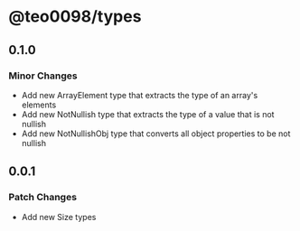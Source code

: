 # @teo0098/types

## 0.1.0

### Minor Changes

- Add new ArrayElement type that extracts the type of an array's elements
- Add new NotNullish type that extracts the type of a value that is not nullish
- Add new NotNullishObj type that converts all object properties to be not nullish

## 0.0.1

### Patch Changes

- Add new Size types
